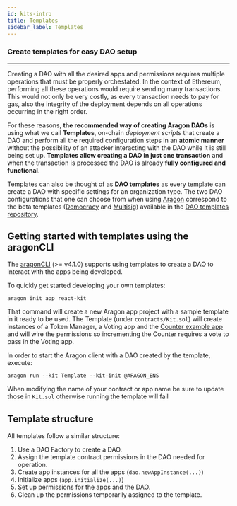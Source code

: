 ```yaml
---
id: kits-intro
title: Templates
sidebar_label: Templates
---
```


### Create templates for easy DAO setup
---

Creating a DAO with all the desired apps and permissions requires multiple operations that must be properly orchestated. In the context of Ethereum, performing all these operations would require sending many transactions. This would not only be very costly, as every transaction needs to pay for gas, also the integrity of the deployment depends on all operations occurring in the right order.

For these reasons, **the recommended way of creating Aragon DAOs** is using what we call **Templates**, on-chain *deployment scripts* that create a DAO and perform all the required configuration steps in an **atomic manner** without the possibility of an attacker interacting with the DAO while it is still being set up. **Templates allow creating a DAO in just one transaction** and when the transaction is processed the DAO is already **fully configured and functional**.

Templates can also be thought of as **DAO templates** as every template can create a DAO with specific settings for an organization type. The two DAO configurations that one can choose from when using [Aragon](http://app.aragon.org) correspond to the beta templates ([Democracy](https://github.com/aragon/dao-kits/blob/master/kits/beta/contracts/DemocracyTemplate.sol) and [Multisig](https://github.com/aragon/dao-kits/blob/master/kits/beta/contracts/MultisigTemplate.sol)) available in the [DAO templates repository](https://github.com/aragon/dao-kits).

## Getting started with templates using the aragonCLI

The [aragonCLI](/docs/cli-usage.html) (>= v4.1.0) supports using templates to create a DAO to interact with the apps being developed.

To quickly get started developing your own templates:

```
aragon init app react-kit
```

That command will create a new Aragon app project with a sample template in it ready to be used. The Template (under `contracts/Kit.sol`) will create instances of a Token Manager, a Voting app and the [Counter example app](/docs/tutorial.html) and will wire the permissions so incrementing the Counter requires a vote to pass in the Voting app.

In order to start the Aragon client with a DAO created by the template, execute:
```
aragon run --kit Template --kit-init @ARAGON_ENS
```

When modifying the name of your contract or app name be sure to update those in `Kit.sol` otherwise running the template will fail

## Template structure

All templates follow a similar structure:

1. Use a DAO Factory to create a DAO.
2. Assign the template contract permissions in the DAO needed for operation.
3. Create app instances for all the apps (`dao.newAppInstance(...)`)
4. Initialize apps (`app.initialize(...)`)
5. Set up permissions for the apps and the DAO.
6. Clean up the permissions temporarily assigned to the template.
